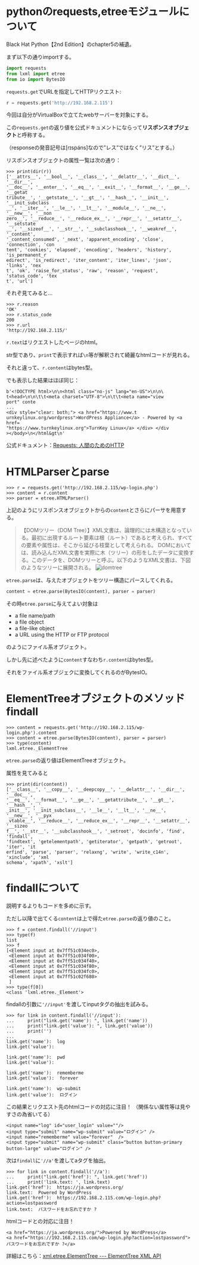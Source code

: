 # pythonのrequests,etreeモジュールについて

Black Hat Python【2nd Edition】のchapter5の補遺。

まず以下の通りimportする。

```python
import requests
from lxml import etree
from io import BytesIO
```

`requests.get`でURLを指定してHTTPリクエスト:
```python
r = requests.get('http://192.168.2.115')
```

今回は自分がVirtualBoxで立てたwebサーバーを対象にする。

この`requests.get`の返り値を公式ドキュメントにならって**リスポンスオブジェクト**と呼称する。

（responseの発音記号は[rɪspáns]なので”レス”ではなく”リス”とする。）

リスポンスオブジェクトの属性一覧は次の通り：

```
>>> print(dir(r))
['__attrs__', '__bool__', '__class__', '__delattr__', '__dict__', '__dir__',
'__doc__', '__enter__', '__eq__', '__exit__', '__format__', '__ge__', '__getat
tribute__', '__getstate__', '__gt__', '__hash__', '__init__', '__init_subclass
__', '__iter__', '__le__', '__lt__', '__module__', '__ne__', '__new__', '__non
zero__', '__reduce__', '__reduce_ex__', '__repr__', '__setattr__', '__setstate
__', '__sizeof__', '__str__', '__subclasshook__', '__weakref__', '_content',
'_content_consumed', '_next', 'apparent_encoding', 'close', 'connection', 'con
tent', 'cookies', 'elapsed', 'encoding', 'headers', 'history', 'is_permanent_r
edirect', 'is_redirect', 'iter_content', 'iter_lines', 'json', 'links', 'nex
t', 'ok', 'raise_for_status', 'raw', 'reason', 'request', 'status_code', 'tex
t', 'url']
```

それぞ見てみると…

```
>>> r.reason
'OK'
>>> r.status_code
200
>>> r.url
'http://192.168.2.115/'
```

`r.text`はリクエストしたページのhtml。

str型であり、`print`で表示すれば`\n`等が解釈されて綺麗なhtmlコードが見れる。

それと違って、`r.content`はbytes型。

でも表示した結果はほぼ同じ：

```
b'<!DOCTYPE html>\n\n<html class="no-js" lang="en-US">\n\n\
t<head>\n\n\t\t<meta charset="UTF-8">\n\t\t<meta name="view
port" conte
...
<div style="clear: both;"> <a href="https://www.t
urnkeylinux.org/wordpress">WordPress Appliance</a> - Powered by <a href=
"https://www.turnkeylinux.org">TurnKey Linux</a> </div> </div
></body>\n</html&gt\n'
```

公式ドキュメント：[Requests: 人間のためのHTTP](https://requests-docs-ja.readthedocs.io/en/latest/)

# HTMLParserとparse

```
>>> r = requests.get('http://192.168.2.115/wp-login.php')
>>> content = r.content
>>> parser = etree.HTMLParser()
```

上記のようにリスポンスオブジェクトからの`content`とさらにパーサを用意する。

> 【DOMツリー（DOM Tree）】XML文書は、論理的には木構造となっている。最初に出現するルート要素は根（ルート）であると考えられ、すべての要素や属性は、そこから延びる枝葉として考えられる。
> DOMにおいては、読み込んだXML文書を実際に木（ツリー）の形をしたデータに変換する。このデータを、DOMツリーと呼ぶ。以下のようなXML文書は、下図のようなツリーに展開される。
> ![domtree](https://user-images.githubusercontent.com/85237728/168716370-7e1b0774-dbe1-4db7-adab-38dd9e4e6a0b.jpeg)

`etree.parse`は、与えたオブジェクトをツリー構造にパースしてくれる。

```python
content = etree.parse(BytesIO(content), parser = parser)
```

その時`etree.parse`に与えてよい対象は

- a file name/path
- a file object
- a file-like object
- a URL using the HTTP or FTP protocol

のようにファイル系オブジェクト。

 

しかし先に述べたように`content`すなわち`r.content`はbytes型。

それをファイル系オブジェクに変換してくれるのがBytesIO。

# ElementTreeオブジェクトのメソッドfindall


```
>>> content = requests.get('http://192.168.2.115/wp-login.php').content
>>> content = etree.parse(BytesIO(content), parser = parser)
>>> type(content)
lxml.etree._ElementTree
```

`etree.parse`の返り値はElementTreeオブジェクト。

属性を見てみると

```
>>> print(dir(content))
['__class__', '__copy__', '__deepcopy__', '__delattr__', '__dir__', '__doc__',
'__eq__', '__format__', '__ge__', '__getattribute__', '__gt__', '__hash__', '_
_init__', '__init_subclass__', '__le__', '__lt__', '__ne__', '__new__', '__pyx
_vtable__', '__reduce__', '__reduce_ex__', '__repr__', '__setattr__', '__sizeo
f__', '__str__', '__subclasshook__', '_setroot', 'docinfo', 'find', 'findall',
'findtext', 'getelementpath', 'getiterator', 'getpath', 'getroot', 'iter', 'it
erfind', 'parse', 'parser', 'relaxng', 'write', 'write_c14n', 'xinclude', 'xml
schema', 'xpath', 'xslt']
```

# findallについて

説明するよりもコードを多めに示す。

ただし以降で出てくる`content`は上で得た`etree.parse`の返り値のこと。


```
>>> f = content.findall('//input')
>>> type(f)
list
>>> f
[<Element input at 0x7ff51c034ec0>,
 <Element input at 0x7ff51c034f00>,
 <Element input at 0x7ff51c034f40>,
 <Element input at 0x7ff51c034f80>,
 <Element input at 0x7ff51c034fc0>,
 <Element input at 0x7ff51c02f680>
 ]
>>> type(f[0])
<class 'lxml.etree._Element'>
```

findallの引数に`'//input'`を渡してinputタグの抽出を試みる。

```
>>> for link in content.findall('//input'):
...     print("link.get('name'): ", link.get('name'))
...     print("link.get('value'): ", link.get('value'))
...     print('')
...
link.get('name'):  log
link.get('value'):  

link.get('name'):  pwd
link.get('value'):  

link.get('name'):  rememberme
link.get('value'):  forever

link.get('name'):  wp-submit
link.get('value'):  ログイン
```

この結果とリクエスト先のhtmlコードの対応に注目！
（関係ない属性等は見やすさの為省いてる）

```
<input name="log" id="user_login" value=""/>
<input type="submit" name="wp-submit" value="ログイン" />
<input name="rememberme" value="forever"  />
<input type="submit" name="wp-submit" class="button button-primary button-large" value="ログイン" />
```

次は`findall`に`'//a'`を渡してaタグを抽出。

```
>>> for link in content.findall('//a'):
...     print("link.get('href'): ", link.get('href'))
...     print('link.text: ', link.text)
link.get('href'):  https://ja.wordpress.org/
link.text:  Powered by WordPress
link.get('href'):  https://192.168.2.115.com/wp-login.php?action=lostpassword
link.text:  パスワードをお忘れですか ?
```

htmlコードとの対応に注目！

```
<a href="https://ja.wordpress.org/">Powered by WordPress</a>
<a href="https://192.168.2.115.com/wp-login.php?action=lostpassword">パスワードをお忘れですか ?</a>
```

詳細はこちら：[xml.etree.ElementTree --- ElementTree XML API](https://docs.python.org/ja/3/library/xml.etree.elementtree.html#module-xml.etree.ElementTree)































































